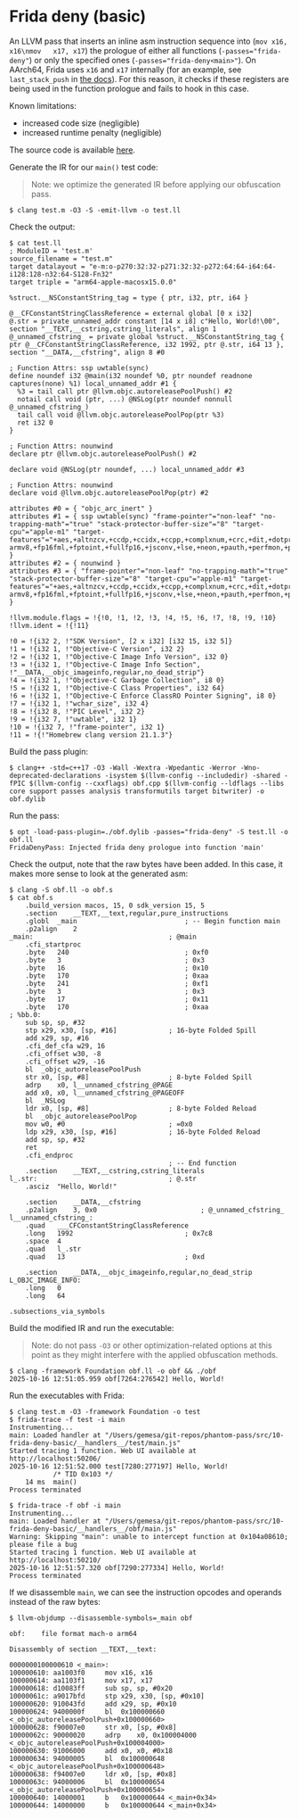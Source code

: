 # Frida deny (basic)

An LLVM pass that inserts an inline asm instruction sequence into (`mov	x16, x16\nmov	x17, x17`) the prologue of either all functions (`-passes="frida-deny"`) or only the specified ones (`-passes="frida-deny<main>"`). On AArch64, Frida uses `x16` and `x17` internally (for an example, see `last_stack_push` in [the docs](https://frida.re/docs/stalker/)). For this reason, it checks if these registers are being used in the function prologue and fails to hook in this case.

Known limitations:
- increased code size (negligible)
- increased runtime penalty (negligible)

The source code is available [here](https://github.com/gemesa/phantom-pass/tree/main/src/10-frida-deny-basic).

Generate the IR for our `main()` test code:

> Note: we optimize the generated IR before applying our obfuscation pass.

```
$ clang test.m -O3 -S -emit-llvm -o test.ll
```

Check the output:

```
$ cat test.ll
; ModuleID = 'test.m'
source_filename = "test.m"
target datalayout = "e-m:o-p270:32:32-p271:32:32-p272:64:64-i64:64-i128:128-n32:64-S128-Fn32"
target triple = "arm64-apple-macosx15.0.0"

%struct.__NSConstantString_tag = type { ptr, i32, ptr, i64 }

@__CFConstantStringClassReference = external global [0 x i32]
@.str = private unnamed_addr constant [14 x i8] c"Hello, World!\00", section "__TEXT,__cstring,cstring_literals", align 1
@_unnamed_cfstring_ = private global %struct.__NSConstantString_tag { ptr @__CFConstantStringClassReference, i32 1992, ptr @.str, i64 13 }, section "__DATA,__cfstring", align 8 #0

; Function Attrs: ssp uwtable(sync)
define noundef i32 @main(i32 noundef %0, ptr noundef readnone captures(none) %1) local_unnamed_addr #1 {
  %3 = tail call ptr @llvm.objc.autoreleasePoolPush() #2
  notail call void (ptr, ...) @NSLog(ptr noundef nonnull @_unnamed_cfstring_)
  tail call void @llvm.objc.autoreleasePoolPop(ptr %3)
  ret i32 0
}

; Function Attrs: nounwind
declare ptr @llvm.objc.autoreleasePoolPush() #2

declare void @NSLog(ptr noundef, ...) local_unnamed_addr #3

; Function Attrs: nounwind
declare void @llvm.objc.autoreleasePoolPop(ptr) #2

attributes #0 = { "objc_arc_inert" }
attributes #1 = { ssp uwtable(sync) "frame-pointer"="non-leaf" "no-trapping-math"="true" "stack-protector-buffer-size"="8" "target-cpu"="apple-m1" "target-features"="+aes,+altnzcv,+ccdp,+ccidx,+ccpp,+complxnum,+crc,+dit,+dotprod,+flagm,+fp-armv8,+fp16fml,+fptoint,+fullfp16,+jsconv,+lse,+neon,+pauth,+perfmon,+predres,+ras,+rcpc,+rdm,+sb,+sha2,+sha3,+specrestrict,+ssbs,+v8.1a,+v8.2a,+v8.3a,+v8.4a,+v8a" }
attributes #2 = { nounwind }
attributes #3 = { "frame-pointer"="non-leaf" "no-trapping-math"="true" "stack-protector-buffer-size"="8" "target-cpu"="apple-m1" "target-features"="+aes,+altnzcv,+ccdp,+ccidx,+ccpp,+complxnum,+crc,+dit,+dotprod,+flagm,+fp-armv8,+fp16fml,+fptoint,+fullfp16,+jsconv,+lse,+neon,+pauth,+perfmon,+predres,+ras,+rcpc,+rdm,+sb,+sha2,+sha3,+specrestrict,+ssbs,+v8.1a,+v8.2a,+v8.3a,+v8.4a,+v8a" }

!llvm.module.flags = !{!0, !1, !2, !3, !4, !5, !6, !7, !8, !9, !10}
!llvm.ident = !{!11}

!0 = !{i32 2, !"SDK Version", [2 x i32] [i32 15, i32 5]}
!1 = !{i32 1, !"Objective-C Version", i32 2}
!2 = !{i32 1, !"Objective-C Image Info Version", i32 0}
!3 = !{i32 1, !"Objective-C Image Info Section", !"__DATA,__objc_imageinfo,regular,no_dead_strip"}
!4 = !{i32 1, !"Objective-C Garbage Collection", i8 0}
!5 = !{i32 1, !"Objective-C Class Properties", i32 64}
!6 = !{i32 1, !"Objective-C Enforce ClassRO Pointer Signing", i8 0}
!7 = !{i32 1, !"wchar_size", i32 4}
!8 = !{i32 8, !"PIC Level", i32 2}
!9 = !{i32 7, !"uwtable", i32 1}
!10 = !{i32 7, !"frame-pointer", i32 1}
!11 = !{!"Homebrew clang version 21.1.3"}
```

Build the pass plugin:

```
$ clang++ -std=c++17 -O3 -Wall -Wextra -Wpedantic -Werror -Wno-deprecated-declarations -isystem $(llvm-config --includedir) -shared -fPIC $(llvm-config --cxxflags) obf.cpp $(llvm-config --ldflags --libs core support passes analysis transformutils target bitwriter) -o obf.dylib
```

Run the pass:

```
$ opt -load-pass-plugin=./obf.dylib -passes="frida-deny" -S test.ll -o obf.ll
FridaDenyPass: Injected frida deny prologue into function 'main'
```

Check the output, note that the raw bytes have been added. In this case, it makes more sense to look at the generated asm:

```
$ clang -S obf.ll -o obf.s
$ cat obf.s
	.build_version macos, 15, 0	sdk_version 15, 5
	.section	__TEXT,__text,regular,pure_instructions
	.globl	_main                           ; -- Begin function main
	.p2align	2
_main:                                  ; @main
	.cfi_startproc
	.byte	240                             ; 0xf0
	.byte	3                               ; 0x3
	.byte	16                              ; 0x10
	.byte	170                             ; 0xaa
	.byte	241                             ; 0xf1
	.byte	3                               ; 0x3
	.byte	17                              ; 0x11
	.byte	170                             ; 0xaa
; %bb.0:
	sub	sp, sp, #32
	stp	x29, x30, [sp, #16]             ; 16-byte Folded Spill
	add	x29, sp, #16
	.cfi_def_cfa w29, 16
	.cfi_offset w30, -8
	.cfi_offset w29, -16
	bl	_objc_autoreleasePoolPush
	str	x0, [sp, #8]                    ; 8-byte Folded Spill
	adrp	x0, l__unnamed_cfstring_@PAGE
	add	x0, x0, l__unnamed_cfstring_@PAGEOFF
	bl	_NSLog
	ldr	x0, [sp, #8]                    ; 8-byte Folded Reload
	bl	_objc_autoreleasePoolPop
	mov	w0, #0                          ; =0x0
	ldp	x29, x30, [sp, #16]             ; 16-byte Folded Reload
	add	sp, sp, #32
	ret
	.cfi_endproc
                                        ; -- End function
	.section	__TEXT,__cstring,cstring_literals
l_.str:                                 ; @.str
	.asciz	"Hello, World!"

	.section	__DATA,__cfstring
	.p2align	3, 0x0                          ; @_unnamed_cfstring_
l__unnamed_cfstring_:
	.quad	___CFConstantStringClassReference
	.long	1992                            ; 0x7c8
	.space	4
	.quad	l_.str
	.quad	13                              ; 0xd

	.section	__DATA,__objc_imageinfo,regular,no_dead_strip
L_OBJC_IMAGE_INFO:
	.long	0
	.long	64

.subsections_via_symbols
```

Build the modified IR and run the executable:

> Note: do not pass `-O3` or other optimization-related options at this point as they might interfere with the applied obfuscation methods.

```
$ clang -framework Foundation obf.ll -o obf && ./obf
2025-10-16 12:51:05.959 obf[7264:276542] Hello, World!
```

Run the executables with Frida:

```
$ clang test.m -O3 -framework Foundation -o test
$ frida-trace -f test -i main
Instrumenting...                                                        
main: Loaded handler at "/Users/gemesa/git-repos/phantom-pass/src/10-frida-deny-basic/__handlers__/test/main.js"
Started tracing 1 function. Web UI available at http://localhost:50206/ 
2025-10-16 12:51:52.000 test[7280:277197] Hello, World!
           /* TID 0x103 */
    14 ms  main()
Process terminated
```

```
$ frida-trace -f obf -i main 
Instrumenting...                                                        
main: Loaded handler at "/Users/gemesa/git-repos/phantom-pass/src/10-frida-deny-basic/__handlers__/obf/main.js"
Warning: Skipping "main": unable to intercept function at 0x104a08610; please file a bug
Started tracing 1 function. Web UI available at http://localhost:50210/ 
2025-10-16 12:51:57.320 obf[7290:277334] Hello, World!
Process terminated
```

If we disassemble `main`, we can see the instruction opcodes and operands instead of the raw bytes:

```
$ llvm-objdump --disassemble-symbols=_main obf

obf:	file format mach-o arm64

Disassembly of section __TEXT,__text:

0000000100000610 <_main>:
100000610: aa1003f0    	mov	x16, x16
100000614: aa1103f1    	mov	x17, x17
100000618: d10083ff    	sub	sp, sp, #0x20
10000061c: a9017bfd    	stp	x29, x30, [sp, #0x10]
100000620: 910043fd    	add	x29, sp, #0x10
100000624: 9400000f    	bl	0x100000660 <_objc_autoreleasePoolPush+0x100000660>
100000628: f90007e0    	str	x0, [sp, #0x8]
10000062c: 90000020    	adrp	x0, 0x100004000 <_objc_autoreleasePoolPush+0x100004000>
100000630: 91006000    	add	x0, x0, #0x18
100000634: 94000005    	bl	0x100000648 <_objc_autoreleasePoolPush+0x100000648>
100000638: f94007e0    	ldr	x0, [sp, #0x8]
10000063c: 94000006    	bl	0x100000654 <_objc_autoreleasePoolPush+0x100000654>
100000640: 14000001    	b	0x100000644 <_main+0x34>
100000644: 14000000    	b	0x100000644 <_main+0x34>
```
